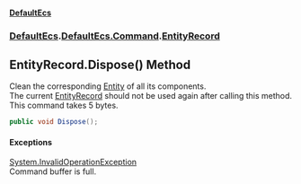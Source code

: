 #### [DefaultEcs](./index.md 'index')
### [DefaultEcs](./index.md 'index').[DefaultEcs.Command](./DefaultEcs-Command.md 'DefaultEcs.Command').[EntityRecord](./DefaultEcs-Command-EntityRecord.md 'DefaultEcs.Command.EntityRecord')
## EntityRecord.Dispose() Method
Clean the corresponding [Entity](./DefaultEcs-Entity.md 'DefaultEcs.Entity') of all its components.  
The current [EntityRecord](./DefaultEcs-Command-EntityRecord.md 'DefaultEcs.Command.EntityRecord') should not be used again after calling this method.  
This command takes 5 bytes.  
```C#
public void Dispose();
```
#### Exceptions
[System.InvalidOperationException](https://docs.microsoft.com/en-us/dotnet/api/System.InvalidOperationException 'System.InvalidOperationException')  
Command buffer is full.  
